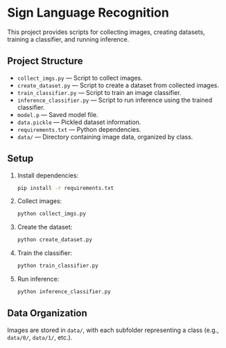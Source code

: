 # Sign Language Recognition

This project provides scripts for collecting images, creating datasets, training a classifier, and running inference.

## Project Structure

- `collect_imgs.py` — Script to collect images.
- `create_dataset.py` — Script to create a dataset from collected images.
- `train_classifier.py` — Script to train an image classifier.
- `inference_classifier.py` — Script to run inference using the trained classifier.
- `model.p` — Saved model file.
- `data.pickle` — Pickled dataset information.
- `requirements.txt` — Python dependencies.
- `data/` — Directory containing image data, organized by class.

## Setup

1. Install dependencies:
    ```sh
    pip install -r requirements.txt
    ```

2. Collect images:
    ```sh
    python collect_imgs.py
    ```

3. Create the dataset:
    ```sh
    python create_dataset.py
    ```

4. Train the classifier:
    ```sh
    python train_classifier.py
    ```

5. Run inference:
    ```sh
    python inference_classifier.py
    ```

## Data Organization

Images are stored in `data/`, with each subfolder representing a class (e.g., `data/0/`, `data/1/`, etc.).
